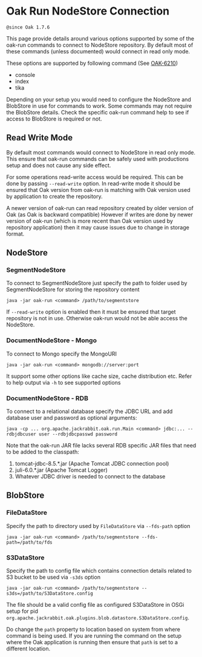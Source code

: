 <!--
   Licensed to the Apache Software Foundation (ASF) under one or more
   contributor license agreements.  See the NOTICE file distributed with
   this work for additional information regarding copyright ownership.
   The ASF licenses this file to You under the Apache License, Version 2.0
   (the "License"); you may not use this file except in compliance with
   the License.  You may obtain a copy of the License at

       http://www.apache.org/licenses/LICENSE-2.0

   Unless required by applicable law or agreed to in writing, software
   distributed under the License is distributed on an "AS IS" BASIS,
   WITHOUT WARRANTIES OR CONDITIONS OF ANY KIND, either express or implied.
   See the License for the specific language governing permissions and
   limitations under the License.
  -->
# Oak Run NodeStore Connection

`@since Oak 1.7.6`

This page provide details around various options supported by some of the oak-run commands to connect
to NodeStore repository. By default most of these commands (unless documented) would connect in read only
mode.

These options are supported by following command (See [OAK-6210][OAK-6210])

* console
* index
* tika

Depending on your setup you would need to configure the NodeStore and BlobStore in use for commands to work.
Some commands may not require the BlobStore details. Check the specific oak-run command help to see if
access to BlobStore is required or not. 

## Read Write Mode

By default most commands would connect to NodeStore in read only mode. This ensure that oak-run commands 
can be safely used with productions setup and does not cause any side effect.

For some operations read-write access would be required. This can be done by passing `--read-write` option.
In read-write mode it should be ensured that Oak version from oak-run is matching with Oak version used by
application to create the repository. 

A newer version of oak-run can read repository created by older version of Oak (as Oak is backward compatible)
However if writes are done by newer version of oak-run (which is more recent than Oak version used by repository application)
then it may cause issues due to change in storage format.


## NodeStore

### SegmentNodeStore

To connect to SegmentNodeStore just specify the path to folder used by SegmentNodeStore for storing the
repository content

    java -jar oak-run <command> /path/to/segmentstore
    
If `--read-write` option is enabled then it must be ensured that target repository is not in use. Otherwise
oak-run would not be able access the NodeStore.
    
### DocumentNodeStore - Mongo

To connect to Mongo specify the MongoURI

    java -jar oak-run <command> mongodb://server:port
    
It support some other options like cache size, cache distribution etc. Refer to help output via `-h` to
see supported options

### DocumentNodeStore - RDB

To connect to a relational database specify the JDBC URL and add database user and password as optional arguments:

    java -cp ... org.apache.jackrabbit.oak.run.Main <command> jdbc:... --rdbjdbcuser user --rdbjdbcpasswd password
    
Note that the oak-run JAR file lacks several RDB specific JAR files that need to be added to the classpath:

1. tomcat-jdbc-8.5.*.jar (Apache Tomcat JDBC connection pool)
2. juli-6.0.*.jar (Apache Tomcat Logger)
3. Whatever JDBC driver is needed to connect to the database
    
## BlobStore

### FileDataStore

Specify the path to directory used by `FileDataStore` via `--fds-path` option

    java -jar oak-run <command> /path/to/segmentstore --fds-path=/path/to/fds
    
### S3DataStore

Specify the path to config file which contains connection details related to S3 bucket to be used via `-s3ds` option

    java -jar oak-run <command> /path/to/segmentstore --s3ds=/path/to/S3DataStore.config
    
The file should be a valid config file as configured S3DataStore in OSGi setup for pid 
`org.apache.jackrabbit.oak.plugins.blob.datastore.S3DataStore.config`. 

Do change the `path` property to location based on system from where command is being used. If you are running
the command on the setup where the Oak application is running then ensure that `path` is set to a different 
location.
    
[OAK-6210]: https://issues.apache.org/jira/browse/OAK-6210
